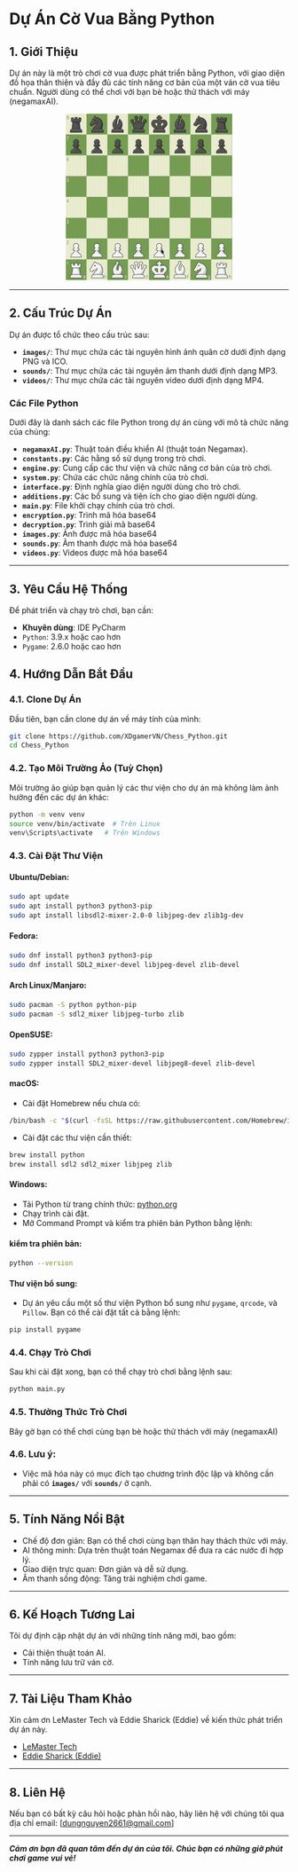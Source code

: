 # Dự Án Cờ Vua Bằng Python

## 1. Giới Thiệu

Dự án này là một trò chơi cờ vua được phát triển bằng Python, với giao diện đồ họa thân thiện và đầy đủ các tính năng cơ bản của một ván cờ vua tiêu chuẩn. Người dùng có thể chơi với bạn bè hoặc thử thách với máy (negamaxAI).

<div align="center">
    <img src="images/gameplay.gif" alt="Ảnh gif gameplay" width="300" height="300">
</div>

---

## 2. Cấu Trúc Dự Án

Dự án được tổ chức theo cấu trúc sau:

- **`images/`**: Thư mục chứa các tài nguyên hình ảnh quân cờ dưới định dạng PNG và ICO.
- **`sounds/`**: Thư mục chứa các tài nguyên âm thanh dưới định dạng MP3.
- **`videos/`**: Thư mục chứa các tài nguyên video dưới định dạng MP4.

### Các File Python

Dưới đây là danh sách các file Python trong dự án cùng với mô tả chức năng của chúng:

- **`negamaxAI.py`**: Thuật toán điều khiển AI (thuật toán Negamax).
- **`constants.py`**: Các hằng số sử dụng trong trò chơi.
- **`engine.py`**: Cung cấp các thư viện và chức năng cơ bản của trò chơi.
- **`system.py`**: Chứa các chức năng chính của trò chơi.
- **`interface.py`**: Định nghĩa giao diện người dùng cho trò chơi.
- **`additions.py`**: Các bổ sung và tiện ích cho giao diện người dùng.
- **`main.py`**: File khởi chạy chính của trò chơi.
- **`encryption.py`**: Trình mã hóa base64
- **`decryption.py`**: Trình giải mã base64
- **`images.py`**: Ảnh được mã hóa base64
- **`sounds.py`**: Âm thanh được mã hóa base64
- **`videos.py`**: Videos được mã hóa base64

---

## 3. Yêu Cầu Hệ Thống

Để phát triển và chạy trò chơi, bạn cần:

- **Khuyên dùng**: IDE PyCharm
- `Python`: 3.9.x hoặc cao hơn
- `Pygame`: 2.6.0 hoặc cao hơn

## 4. Hướng Dẫn Bắt Đầu

### 4.1. Clone Dự Án

Đầu tiên, bạn cần clone dự án về máy tính của mình:

```bash
git clone https://github.com/XDgamerVN/Chess_Python.git
cd Chess_Python
```

### 4.2. Tạo Môi Trường Ảo (Tuỳ Chọn)

Môi trường ảo giúp bạn quản lý các thư viện cho dự án mà không làm ảnh hưởng đến các dự án khác:

```bash 
python -m venv venv
source venv/bin/activate  # Trên Linux
venv\Scripts\activate   # Trên Windows
```

### 4.3. Cài Đặt Thư Viện

#### Ubuntu/Debian:

```bash
sudo apt update
sudo apt install python3 python3-pip
sudo apt install libsdl2-mixer-2.0-0 libjpeg-dev zlib1g-dev
```

#### Fedora:

```bash
sudo dnf install python3 python3-pip
sudo dnf install SDL2_mixer-devel libjpeg-devel zlib-devel
```

#### Arch Linux/Manjaro:

```bash
sudo pacman -S python python-pip
sudo pacman -S sdl2_mixer libjpeg-turbo zlib
```

#### OpenSUSE:

```bash
sudo zypper install python3 python3-pip
sudo zypper install SDL2_mixer-devel libjpeg8-devel zlib-devel
```

#### macOS:

- Cài đặt Homebrew nếu chưa có:

```bash
/bin/bash -c "$(curl -fsSL https://raw.githubusercontent.com/Homebrew/install/HEAD/install.sh)"
```

- Cài đặt các thư viện cần thiết:

```bash
brew install python
brew install sdl2 sdl2_mixer libjpeg zlib
```

#### Windows:

- Tải Python từ trang chính thức: [python.org](https://www.python.org/)
- Chạy trình cài đặt.
- Mở Command Prompt và kiểm tra phiên bản Python bằng lệnh:

#### kiểm tra phiên bản:

```bash
python --version
```

#### Thư viện bổ sung:

- Dự án yêu cầu một số thư viện Python bổ sung như `pygame`, `qrcode`, và `Pillow`. Bạn có thể cài đặt tất cả bằng lệnh:

```bash
pip install pygame 
```

### 4.4. Chạy Trò Chơi

Sau khi cài đặt xong, bạn có thể chạy trò chơi bằng lệnh sau:

```bash
python main.py
```

### 4.5. Thưởng Thức Trò Chơi

Bây gờ bạn có thể chơi cùng bạn bè hoặc thử thách với máy (negamaxAI)

### 4.6. Lưu ý:

- Việc mã hóa này có mục đích tạo chương trình độc lập và không cần phải có **`images/`** với **`sounds/`** ở cạnh.

---

## 5. Tính Năng Nổi Bật

- Chế độ đơn giản: Bạn có thể chơi cùng bạn thân hay thách thức với máy. 
- AI thông minh: Dựa trên thuật toán Negamax để đưa ra các nước đi hợp lý.
- Giao diện trực quan: Đơn giản và dễ sử dụng.
- Âm thanh sống động: Tăng trải nghiệm chơi game.

---

## 6. Kế Hoạch Tương Lai

Tôi dự định cập nhật dự án với những tính năng mới, bao gồm:

- Cải thiện thuật toán AI.
- Tính năng lưu trữ ván cờ.

---

## 7. Tài Liệu Tham Khảo

Xin cảm ơn LeMaster Tech và Eddie Sharick (Eddie) về kiến thức phát triển dự án này.
- [LeMaster Tech](https://www.youtube.com/@lemastertech)
- [Eddie Sharick (Eddie)](https://www.youtube.com/@eddiesharick6649)

---

## 8. Liên Hệ

Nếu bạn có bất kỳ câu hỏi hoặc phản hồi nào, hãy liên hệ với chúng tôi qua địa chỉ email: [dungnguyen2661@gmail.com]

---

**_Cảm ơn bạn đã quan tâm đến dự án của tôi. Chúc bạn có những giờ phút chơi game vui vẻ!_**
